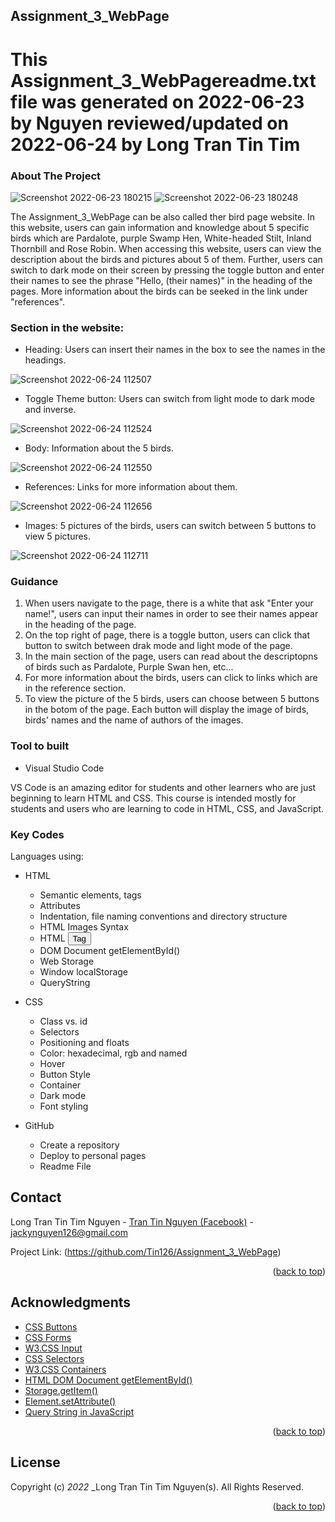 <div id="top"></div>

## Assignment_3_WebPage
# This Assignment_3_WebPagereadme.txt file was generated on 2022-06-23 by Nguyen reviewed/updated on 2022-06-24 by Long Tran Tin Tim
<!-- ABOUT THE PROJECT -->
### About The Project

![Screenshot 2022-06-23 180215](https://user-images.githubusercontent.com/106289274/175254632-a53b0013-9372-41cd-b9ed-ba42bc71f271.png)
![Screenshot 2022-06-23 180248](https://user-images.githubusercontent.com/106289274/175254646-bc2ae309-3fc1-4d53-a2f5-13403247c7fd.png)


The Assignment_3_WebPage can be also called ther bird page website. In this website, users can gain information and knowledge about 5 specific birds which are Pardalote, purple Swamp Hen, White-headed Stilt, Inland Thornbill and Rose Robin. When accessing this website, users can view the description about the birds and pictures about 5 of them. Further, users can switch to dark mode on their screen by pressing the toggle button and enter their names to see the phrase "Hello, (their names)" in the heading of the pages. More information about the birds can be seeked in the link under "references". 




### Section in the website:
* Heading: Users can insert their names in the box to see the names in the headings.

![Screenshot 2022-06-24 112507](https://user-images.githubusercontent.com/106289274/175446951-090c8449-c048-4b8a-8269-a4670a2bf6d0.png)

* Toggle Theme button: Users can switch from light mode to dark mode and inverse.

![Screenshot 2022-06-24 112524](https://user-images.githubusercontent.com/106289274/175446979-6c6d112e-da51-4c77-9b0e-0653ea7b7591.png)

* Body: Information about the 5 birds.

![Screenshot 2022-06-24 112550](https://user-images.githubusercontent.com/106289274/175447026-4c152303-7207-4049-8c68-3f5b309ab6b8.png)

* References: Links for more information about them.

![Screenshot 2022-06-24 112656](https://user-images.githubusercontent.com/106289274/175447042-9901b98e-cd79-421e-af6f-448813126907.png)

* Images: 5 pictures of the birds, users can switch between 5 buttons to view 5 pictures.

![Screenshot 2022-06-24 112711](https://user-images.githubusercontent.com/106289274/175447048-8a7eeed2-20aa-4252-afd6-39d591f195ef.png)

### Guidance

1. When users navigate to the page, there is a white that ask "Enter your name!", users can input their names in order to see their names appear in the heading of the page.
2. On the top right of page, there is a toggle button, users can click that button to switch between drak mode and light mode of the page.
3. In the main section of the page, users can read about the descriptopns of birds such as Pardalote, Purple Swan hen, etc...
4. For more information about the birds, users can click to links which are in the reference section.
5. To view the picture of the 5 birds, users can choose between 5 buttons in the botom of the page. Each button will display the image of birds, birds' names and the name of authors of the images. 


### Tool to built

* Visual Studio Code

VS Code is an amazing editor for students and other learners who are just beginning to learn HTML and CSS. This course is intended mostly for students and users who are learning to code in HTML, CSS, and JavaScript.

### Key Codes

Languages using: 
* HTML
  * Semantic elements, tags
  * Attributes
  * Indentation, file naming conventions and directory structure
  * HTML Images Syntax
  * HTML <button> Tag
  * DOM Document getElementById()
  * Web Storage 
  * Window localStorage
  * QueryString
  
* CSS
  * Class vs. id
  * Selectors
  * Positioning and floats
  * Color: hexadecimal, rgb and named
  * Hover
  * Button Style
  * Container
  * Dark mode
  * Font styling
  
* GitHub
  * Create a repository
  * Deploy to personal pages
  * Readme File
 
 ## Contact

Long Tran Tin Tim Nguyen - [Tran Tin Nguyen (Facebook)](https://www.facebook.com/trantin.nguyen.1/) - jackynguyen126@gmail.com

Project Link: (https://github.com/Tin126/Assignment_3_WebPage)

<p align="right">(<a href="#top">back to top</a>)</p>
 
 ## Acknowledgments

* [CSS Buttons](https://www.w3schools.com/css/css3_buttons.asp)
* [CSS Forms](https://www.w3schools.com/css/css3_buttons.asp)
* [W3.CSS Input](https://www.w3schools.com/w3css/w3css_input.asp)
* [CSS Selectors](https://www.w3schools.com/css/css_selectors.asp)
* [W3.CSS Containers](https://www.w3schools.com/w3css/w3css_containers.asp)
* [HTML DOM Document getElementById()](https://www.w3schools.com/jsref/met_document_getelementbyid.asp)
* [Storage.getItem()](https://developer.mozilla.org/en-US/docs/Web/API/Storage/getItem)
* [Element.setAttribute()](https://developer.mozilla.org/en-US/docs/Web/API/Element/setAttribute)
* [Query String in JavaScript](https://www.javascripttutorial.net/javascript-bom/javascript-get-query-string/)
 
<p align="right">(<a href="#top">back to top</a>)</p>


 ## License

Copyright (c) _2022_ _Long Tran Tin Tim Nguyen(s). All Rights Reserved.

<p align="right">(<a href="#top">back to top</a>)</p>

